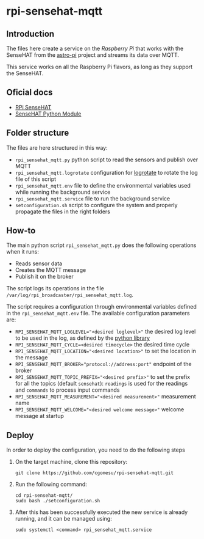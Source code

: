 # rpi-sensehat-mqtt

## Introduction

The files here create a service on the _Raspberry Pi_ that works with the SenseHAT from the [astro-pi](https://astro-pi.org/) project and streams its data over MQTT.

This service works on all the Raspberry Pi flavors, as long as they support the SenseHAT.

## Oficial docs

- [RPi SenseHAT](https://www.raspberrypi.com/documentation/accessories/sense-hat.html)
- [SenseHAT Python Module](https://pythonhosted.org/sense-hat/)

## Folder structure

The files are here structured in this way:

* `rpi_sensehat_mqtt.py` python script to read the sensors and publish over MQTT
* `rpi_sensehat_mqtt.logrotate` configuration for [logrotate](https://manpages.debian.org/stretch/logrotate/logrotate.8.en.html) to rotate the log file of this script
* `rpi_sensehat_mqtt.env` file to define the environmental variables used while running the background service
* `rpi_sensehat_mqtt.service` file to run the background service
* `setconfiguration.sh` script to configure the system and properly propagate the files in the right folders

## How-to

The main python script `rpi_sensehat_mqtt.py` does the following operations when it runs:
* Reads sensor data
* Creates the MQTT message
* Publish it on the broker

The script logs its operations in the file `/var/log/rpi_broadcaster/rpi_sensehat_mqtt.log`.

The script requires a configuration through environmental variables defined in the `rpi_sensehat_mqtt.env` file.
The available configuration parameters are:
* `RPI_SENSEHAT_MQTT_LOGLEVEL="<desired loglevel>"` the desired log level to be used in the log, as defined by the [python library](https://docs.python.org/3/library/logging.html#levels)
* `RPI_SENSEHAT_MQTT_CYCLE=<desired timecycle>` the desired time cycle
* `RPI_SENSEHAT_MQTT_LOCATION="<desired location>"` to set the location in the message
* `RPI_SENSEHAT_MQTT_BROKER="protocol://address:port"` endpoint of the broker
* `RPI_SENSEHAT_MQTT_TOPIC_PREFIX="<desired prefix>"` to set the prefix for all the topics (default `sensehat`): `readings` is used for the readings and `commands` to process input commands
* `RPI_SENSEHAT_MQTT_MEASUREMENT="<desired measurement>"` measurement name
* `RPI_SENSEHAT_MQTT_WELCOME="<desired welcome message>"` welcome message at startup

## Deploy

In order to deploy the configuration, you need to do the following steps

1. On the target machine, clone this repository:
	```
	git clone https://github.com/cgomesu/rpi-sensehat-mqtt.git
	```

2. Run the following command:
	```
	cd rpi-sensehat-mqtt/
	sudo bash ./setconfiguration.sh
	```

3. After this has been successfully executed the new service is already running, and it can be managed using:
	```
	sudo systemctl <command> rpi_sensehat_mqtt.service
	```

